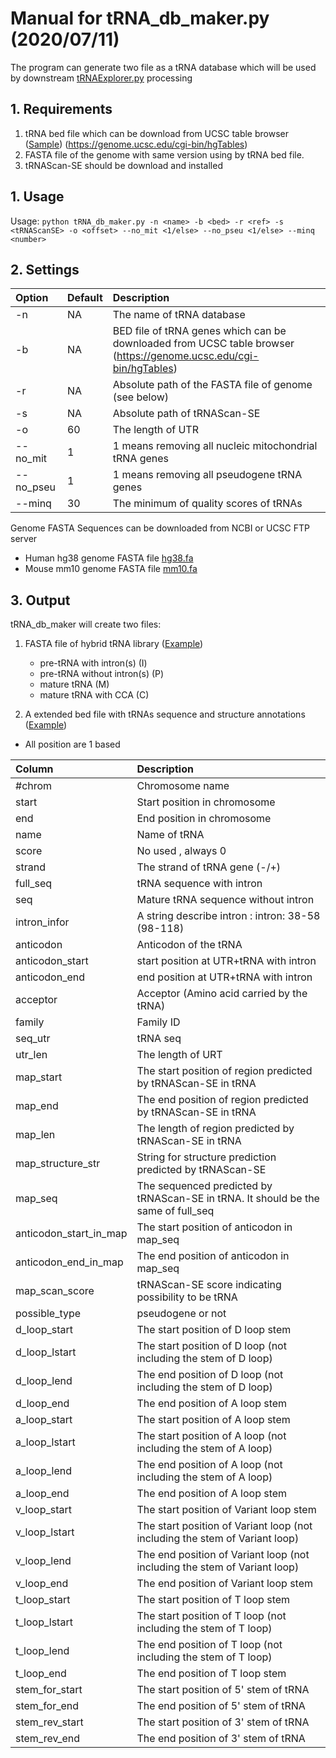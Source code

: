 # Manual for tRNA_db_maker.py  (2020/07/11)
The program can generate two file as a tRNA database which will be used by downstream [tRNAExplorer.py](../tRNAExplorer.py) processing
## 1. Requirements
1. tRNA bed file which can be download from UCSC table browser ([Sample](../test/trna_db/hg38_tRNA.bed)) (https://genome.ucsc.edu/cgi-bin/hgTables)
2. FASTA file of the genome with same version using by tRNA bed file.
3. tRNAScan-SE should be download and installed 

## 1. Usage
Usage: `python tRNA_db_maker.py -n <name> -b <bed> -r <ref> -s <tRNAScanSE> -o <offset> --no_mit <1/else> --no_pseu <1/else> --minq <number>`
## 2. Settings

| Option  | Default | Description  |
| :------------| :------ |:--------------------------------| 
| -n    |NA| The name of tRNA database  |  
| -b     |NA | BED file of tRNA genes which can be downloaded from UCSC table browser (https://genome.ucsc.edu/cgi-bin/hgTables) |  
| -r      |NA| Absolute path of the FASTA file of genome (see below) |  
| -s      |NA| Absolute path of tRNAScan-SE  |  
| -o     |60 | The length of UTR |  
| --no_mit    |1| 1 means removing all nucleic mitochondrial tRNA genes |  
| --no_pseu   |1 | 1 means removing all pseudogene tRNA genes  | 
| --minq | 30| The minimum of quality scores of tRNAs  | 

Genome FASTA Sequences can be downloaded from NCBI or UCSC FTP server
* Human hg38 genome FASTA file [hg38.fa](http://hgdownload.cse.ucsc.edu/goldenPath/hg38/bigZips/hg38.fa.gz)
* Mouse mm10 genome FASTA file [mm10.fa](https://hgdownload.soe.ucsc.edu/goldenPath/mm10/bigZips/mm10.fa.gz)

## 3. Output

tRNA_db_maker will create two files:

1. FASTA file of hybrid tRNA library ([Example](../test/trna_db/hg38_tRNA_60.fa))
   *   pre-tRNA with intron(s) (I)
   *   pre-tRNA without intron(s) (P)
   *   mature tRNA (M)
   *   mature tRNA with CCA (C)
   
2. A extended bed file with tRNAs sequence and structure annotations ([Example](../test/trna_db/hg38_tRNA_60.bed))
* All position are 1 based

| Column  | Description  |
| :------------ |:--------------------------------| 
| #chrom    | Chromosome name  |  
| start     | Start position in chromosome | 
| end     | End position in chromosome |   
| name     | Name of tRNA  |  
| score     | No used , always 0  |  
| strand     | The strand of tRNA gene (-/+) |  
| full_seq     | tRNA sequence with intron |  
| seq     | Mature tRNA sequence without intron  | 
| intron_infor | A string describe intron : intron: 38-58 (98-118) | 
| anticodon     | Anticodon of the tRNA |  
| anticodon_start  | start position at UTR+tRNA with intron | 
| anticodon_end | end position at UTR+tRNA with intron |
| acceptor | Acceptor (Amino acid carried by the tRNA)|
| family | Family ID|
| seq_utr | tRNA seq |
| utr_len | The length of URT |
| map_start | The start position of region predicted by tRNAScan-SE in tRNA|
| map_end | The end position of region predicted by tRNAScan-SE in tRNA|
| map_len | The length of region predicted by tRNAScan-SE in tRNA|
| map_structure_str| String for structure prediction predicted by tRNAScan-SE|
| map_seq|The sequenced predicted by tRNAScan-SE in tRNA. It should be the same of full_seq |
| anticodon_start_in_map|The start position of anticodon in map_seq |
| anticodon_end_in_map|The end position of anticodon in map_seq|
| map_scan_score|tRNAScan-SE score indicating possibility to be tRNA |
| possible_type|pseudogene or not|
| d_loop_start| The start position of D loop stem |
| d_loop_lstart|The start position of D loop (not including the stem of D loop)|
| d_loop_lend|The end position of D loop (not including the stem of D loop)|
| d_loop_end|The end position of A loop stem|
| a_loop_start| The start position of A loop stem |
| a_loop_lstart|The start position of A loop (not including the stem of A loop)|
| a_loop_lend|The end position of A loop (not including the stem of A loop)|
| a_loop_end|The end position of A loop stem|
| v_loop_start| The start position of Variant loop stem |
| v_loop_lstart|The start position of Variant loop (not including the stem of Variant loop)|
| v_loop_lend|The end position of Variant loop (not including the stem of Variant loop)|
| v_loop_end|The end position of Variant loop stem|
| t_loop_start| The start position of T loop stem |
| t_loop_lstart|The start position of T loop (not including the stem of T loop)|
| t_loop_lend|The end position of T loop (not including the stem of T loop)|
| t_loop_end|The end position of T loop stem|
| stem_for_start|The start position of 5' stem of tRNA |
| stem_for_end|The end position of 5' stem of tRNA |
| stem_rev_start|The start position of 3' stem of tRNA |
| stem_rev_end|The end position of 3' stem of tRNA |
   

